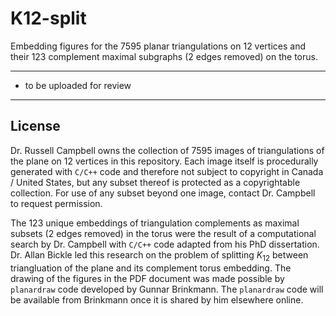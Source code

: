 # K12-split

Embedding figures for the $7595$ planar triangulations on $12$ vertices and their $123$ complement maximal subgraphs ($2$ edges removed) on the torus.

<hr>

* to be uploaded for review

<hr>

## License

Dr. Russell Campbell owns the collection of $7595$ images of triangulations of the plane on $12$ vertices in this repository. Each image itself is procedurally generated with `C/C++` code and therefore not subject to copyright in Canada / United States, but any subset thereof is protected as a copyrightable collection. For use of any subset beyond one image, contact Dr. Campbell to request permission.

The $123$ unique embeddings of triangulation complements as maximal subsets (2 edges removed) in the torus were the result of a computational search by Dr. Campbell with `C/C++` code adapted from his PhD dissertation. Dr. Allan Bickle led this research on the problem of splitting $K_{12}$ between triangluation of the plane and its complement torus embedding. The drawing of the figures in the PDF document was made possible by `planardraw` code developed by Gunnar Brinkmann. The `planardraw` code will be available from Brinkmann once it is shared by him elsewhere online.
